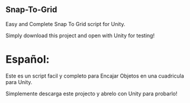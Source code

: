 ## Snap-To-Grid
Easy and Complete Snap To Grid script for Unity.

Simply download this project and open with Unity for testing!

# Español:
Este es un script facil y completo para Encajar Objetos en una cuadricula para Unity.

Simplemente descarga este projecto y abrelo con Unity para probarlo!

